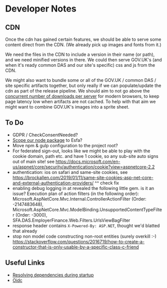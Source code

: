 # Developer Notes

## CDN

Once the cdn has gained certain features, we should be able to serve some content direct from the CDN. (We already pick up images and fonts from it.)

We need the files in the CDN to include a version in their name (or path), and we need minified versions in there. We could then serve GOV.UK's (and when it's ready common DAS and our site's specific) css and js from the CDN.

We might also want to bundle some or all of the GOV.UK / common DAS / site specific artifacts together, but only really if we can populate/update the cdn as part of the release pipeline. We should aim to not go above the [concurrent number of downloads per server](https://stackoverflow.com/questions/985431/max-parallel-http-connections-in-a-browser) for modern browsers, to keep page latency low when artifacts are not cached. To help with that aim we might want to combine GOV.UK's images into a sprite sheet.

## To Do

* GDPR / CheckConsentNeeded?
* [Scope our node package](https://docs.npmjs.com/misc/scope) to Esfa?
* Move npm & gulp configuration to the project root?
* For federated sign-out, looks like we might be able to play with the cookie domain, path etc. and have 1 cookie, so any sub-site auto signs out of main site! see https://docs.microsoft.com/en-us/aspnet/core/security/authentication/cookie?view=aspnetcore-2.2
* authentication: ios on safari and same-site cookies, see https://brockallen.com/2019/01/11/same-site-cookies-asp-net-core-and-external-authentication-providers/
^^ check fix
* enabling debug logging in at revealed the following little gem. is it an issue?
Execution plan of action filters (in the following order): Microsoft.AspNetCore.Mvc.Internal.ControllerActionFilter (Order: -2147483648), Microsoft.AspNetCore.Mvc.ModelBinding.UnsupportedContentTypeFilter (Order: -3000), SFA.DAS.EmployerFinance.Web.Filters.UrlsViewBagFilter
* response header contains `X-Powered-By: ASP.NET`, thought we'd blatted that already
* stop non model code constructing non-root entities (surely overkill :-) https://stackoverflow.com/questions/2016719/how-to-create-a-constructor-that-is-only-usable-by-a-specific-class-c-friend

## Useful Links

* [Resolving dependencies during startup](https://stackoverflow.com/questions/32459670/resolving-instances-with-asp-net-core-di)
* [Oidc](https://identityserver4.readthedocs.io/en/latest/quickstarts/3_interactive_login.html)
